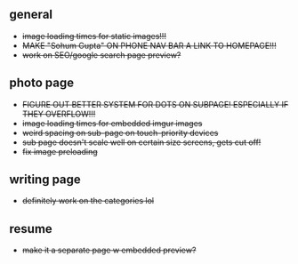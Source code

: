 ## general
- ~~image loading times for static images!!!~~
- ~~MAKE "Sohum Gupta" ON PHONE NAV BAR A LINK TO HOMEPAGE!!!~~
- ~~work on SEO/google search page preview?~~

## photo page
- ~~FIGURE OUT BETTER SYSTEM FOR DOTS ON SUBPAGE! ESPECIALLY IF THEY OVERFLOW!!!~~
- ~~image loading times for embedded imgur images~~
- ~~weird spacing on sub-page on touch-priority devices~~
- ~~sub page doesn't scale well on certain size screens, gets cut off!~~
- ~~fix image preloading~~

## writing page
- ~~definitely work on the categories lol~~

## resume
- ~~make it a separate page w embedded preview?~~